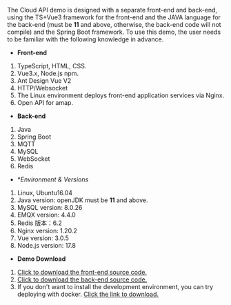 
The Cloud API demo is designed with a separate front-end and back-end, using the TS+Vue3 framework for the front-end and the JAVA language for the back-end (must be **11** and above, otherwise, the back-end code will not compile) and the Spring Boot framework. To use this demo, the user needs to be familiar with the following knowledge in advance.

- **Front-end**

1. TypeScript, HTML, CSS.
2. Vue3.x, Node.js npm.
3. Ant Design Vue V2
4. HTTP/Websocket
5. The Linux environment deploys front-end application services via Nginx.
6. Open API for amap.

- **Back-end**

1. Java
2. Spring Boot
3. MQTT
4. MySQL
5. WebSocket
6. Redis

- **Environment & Versions*

1. Linux, Ubuntu16.04
2. Java version: openJDK must be **11** and above.
3. MySQL version: 8.0.26
4. EMQX version: 4.4.0
5. Redis 版本：6.2
6. Nginx version: 1.20.2
7. Vue version: 3.0.5
8. Node.js version: 17.8

- **Demo Download**

1. [Click to download the front-end source code.](https://github.com/dji-sdk/Cloud-API-Demo-Web)
2. [Click to download the back-end source code.](https://github.com/dji-sdk/DJI-Cloud-API-Demo)
3. If you don't want to install the development environment, you can try deploying with docker. [Click the link to download.](https://terra-sz-hc1pro-cloudapi.oss-cn-shenzhen.aliyuncs.com/c0af9fe0d7eb4f35a8fe5b695e4d0b96/docker/cloud_api_sample_docker.zip)

